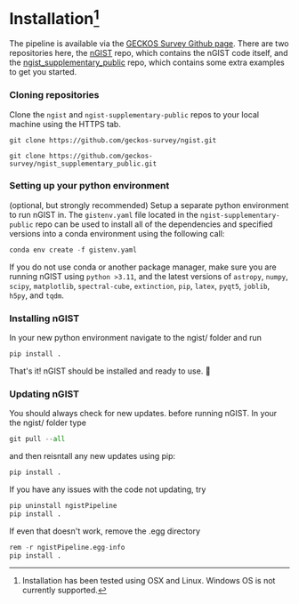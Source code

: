 # Installation[^1]
[^1]: Installation has been tested using OSX and Linux. Windows OS is not currently supported.

The pipeline is available via the [GECKOS Survey Github page](https://github.com/geckos-survey). There are two repositories here, the [nGIST](https://github.com/geckos-survey/nGIST) repo, which contains the nGIST code itself, and the [ngist_supplementary_public](https://github.com/geckos-survey/ngist_supplementary_public) repo, which contains some extra examples to get you started.

### Cloning repositories 
Clone the `ngist` and `ngist-supplementary-public` repos to your local machine using the HTTPS tab.

`git clone https://github.com/geckos-survey/ngist.git`

`git clone https://github.com/geckos-survey/ngist_supplementary_public.git`

### Setting up your python environment 
(optional, but strongly recommended)
Setup a separate python environment to run nGIST in. The `gistenv.yaml` file located in the `ngist-supplementary-public` repo can be used to install all of the dependencies and specified versions into a conda environment using the following call:

```py
conda env create -f gistenv.yaml
```

If you do not use conda or another package manager, make sure you are running nGIST using `python >3.11`, and the latest versions of `astropy`, `numpy`, `scipy`, `matplotlib`, `spectral-cube`, `extinction`, `pip`, `latex`, `pyqt5`, `joblib`, `h5py`, and `tqdm`.

### Installing nGIST 
In your new python environment navigate to the ngist/ folder and run 
```py
pip install .
```

That's it! nGIST should be installed and ready to use. :lizard:

### Updating nGIST 
You should always check for new updates. before running nGIST. In your the ngist/ folder type 
```py
git pull --all
```
and then reisntall any new updates using pip:
```py
pip install .
```
If you have any issues with the code not updating, try 
```py
pip uninstall ngistPipeline
pip install .
```
If even that doesn't work, remove the .egg directory
```py
rem -r ngistPipeline.egg-info
pip install .
```
